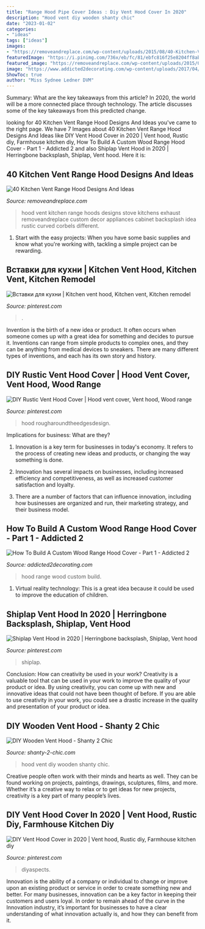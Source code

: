 ```yaml
---
title: "Range Hood Pipe Cover Ideas : Diy Vent Hood Cover In 2020"
description: "Hood vent diy wooden shanty chic"
date: "2023-01-02"
categories:
- "ideas"
tags: ["ideas"]
images:
- "https://removeandreplace.com/wp-content/uploads/2015/08/40-Kitchen-Vent-Range-Hood-Design-Ideas_38.jpg"
featuredImage: "https://i.pinimg.com/736x/eb/fc/81/ebfc816f25e8204ff8ab042fe38127ee.jpg"
featured_image: "https://removeandreplace.com/wp-content/uploads/2015/08/40-Kitchen-Vent-Range-Hood-Design-Ideas_38.jpg"
image: "https://www.addicted2decorating.com/wp-content/uploads/2017/04/range-hood-cover-inspiration-e1491316851871.jpg"
ShowToc: true
author: "Miss Sydnee Ledner DVM"
---
```



Summary: What are the key takeaways from this article?
In 2020, the world will be a more connected place through technology. The article discusses some of the key takeaways from this predicted change.

	

		
looking for 40 Kitchen Vent Range Hood Designs And Ideas you've came to the right page. We have 7 Images about 40 Kitchen Vent Range Hood Designs And Ideas like DIY Vent Hood Cover in 2020 | Vent hood, Rustic diy, Farmhouse kitchen diy, How To Build A Custom Wood Range Hood Cover - Part 1 - Addicted 2 and also Shiplap Vent Hood in 2020 | Herringbone backsplash, Shiplap, Vent hood. Here it is:
		
    
## 40 Kitchen Vent Range Hood Designs And Ideas

<img loading=lazy src="https://removeandreplace.com/wp-content/uploads/2015/08/40-Kitchen-Vent-Range-Hood-Design-Ideas_38.jpg" onerror="this.onerror=null;this.src='https://tse2.mm.bing.net/th?id=OIP.BHMBeF52txaJCTz9U1TVvAAAAA&amp;pid=15.1';" alt="40 Kitchen Vent Range Hood Designs And Ideas">

_Source: removeandreplace.com_

>hood vent kitchen range hoods designs stove kitchens exhaust removeandreplace custom decor appliances cabinet backsplash idea rustic curved corbels different. 

	

1. Start with the easy projects: When you have some basic supplies and know what you're working with, tackling a simple project can be rewarding.

    
## Вставки для кухни | Kitchen Vent Hood, Kitchen Vent, Kitchen Remodel

<img loading=lazy src="https://i.pinimg.com/736x/11/2f/bd/112fbd7bccee10ac26d292304aa1ce50.jpg" onerror="this.onerror=null;this.src='https://tse1.mm.bing.net/th?id=OIP.-GwCaRIUHHZCV3W5Uj8NLAAAAA&amp;pid=15.1';" alt="Вставки для кухни | Kitchen vent hood, Kitchen vent, Kitchen remodel">

_Source: pinterest.com_

>. 

	

Invention is the birth of a new idea or product. It often occurs when someone comes up with a great idea for something and decides to pursue it. Inventions can range from simple products to complex ones, and they can be anything from medical devices to sneakers. There are many different types of inventions, and each has its own story and history.

    
## DIY Rustic Vent Hood Cover | Hood Vent Cover, Vent Hood, Wood Range

<img loading=lazy src="https://i.pinimg.com/736x/af/d3/ed/afd3edfa372ae022fb5718ef54866f5a.jpg" onerror="this.onerror=null;this.src='https://tse1.mm.bing.net/th?id=OIP.FM6ghS7XMvSTW-H0YL84egHaJ3&amp;pid=15.1';" alt="DIY Rustic Vent Hood Cover | Hood vent cover, Vent hood, Wood range">

_Source: pinterest.com_

>hood rougharoundtheedgesdesign. 

	

Implications for business: What are they?
1. Innovation is a key term for businesses in today's economy. It refers to the process of creating new ideas and products, or changing the way something is done.
2. Innovation has several impacts on businesses, including increased efficiency and competitiveness, as well as increased customer satisfaction and loyalty.

3. There are a number of factors that can influence innovation, including how businesses are organized and run, their marketing strategy, and their business model.

    
## How To Build A Custom Wood Range Hood Cover - Part 1 - Addicted 2

<img loading=lazy src="https://www.addicted2decorating.com/wp-content/uploads/2017/04/range-hood-cover-inspiration-e1491316851871.jpg" onerror="this.onerror=null;this.src='https://tse4.mm.bing.net/th?id=OIP.sb74_z08AotBI7LH5CG4fAHaJ5&amp;pid=15.1';" alt="How To Build A Custom Wood Range Hood Cover - Part 1 - Addicted 2">

_Source: addicted2decorating.com_

>hood range wood custom build. 

	

1. Virtual reality technology: This is a great idea because it could be used to improve the education of children.

    
## Shiplap Vent Hood In 2020 | Herringbone Backsplash, Shiplap, Vent Hood

<img loading=lazy src="https://i.pinimg.com/736x/4e/2c/61/4e2c618bee1dec5db92cdd64241cb3d0.jpg" onerror="this.onerror=null;this.src='https://tse3.mm.bing.net/th?id=OIP.qpcSDDIJzXa3ANGOnjaK1gHaKO&amp;pid=15.1';" alt="Shiplap Vent Hood in 2020 | Herringbone backsplash, Shiplap, Vent hood">

_Source: pinterest.com_

>shiplap. 

	

Conclusion: How can creativity be used in your work?
Creativity is a valuable tool that can be used in your work to improve the quality of your product or idea. By using creativity, you can come up with new and innovative ideas that could not have been thought of before. If you are able to use creativity in your work, you could see a drastic increase in the quality and presentation of your product or idea.

    
## DIY Wooden Vent Hood - Shanty 2 Chic

<img loading=lazy src="https://i2.wp.com/www.shanty-2-chic.com/wp-content/uploads/2015/12/DIY-Vent-Hood.jpg?fit=600%2C900&amp;ssl=1" onerror="this.onerror=null;this.src='https://tse1.mm.bing.net/th?id=OIP.FSQd3VkjxpiEGcYp2ADCNwHaLH&amp;pid=15.1';" alt="DIY Wooden Vent Hood - Shanty 2 Chic">

_Source: shanty-2-chic.com_

>hood vent diy wooden shanty chic. 

	

Creative people often work with their minds and hearts as well. They can be found working on projects, paintings, drawings, sculptures, films, and more. Whether it’s a creative way to relax or to get ideas for new projects, creativity is a key part of many people’s lives.

    
## DIY Vent Hood Cover In 2020 | Vent Hood, Rustic Diy, Farmhouse Kitchen Diy

<img loading=lazy src="https://i.pinimg.com/736x/eb/fc/81/ebfc816f25e8204ff8ab042fe38127ee.jpg" onerror="this.onerror=null;this.src='https://tse2.mm.bing.net/th?id=OIP.anM3TT3ot3djdCH7swX2vQHaLG&amp;pid=15.1';" alt="DIY Vent Hood Cover in 2020 | Vent hood, Rustic diy, Farmhouse kitchen diy">

_Source: pinterest.com_

>diyaspects. 

	

Innovation is the ability of a company or individual to change or improve upon an existing product or service in order to create something new and better. For many businesses, innovation can be a key factor in keeping their customers and users loyal. In order to remain ahead of the curve in the Innovation industry, it’s important for businesses to have a clear understanding of what innovation actually is, and how they can benefit from it.

